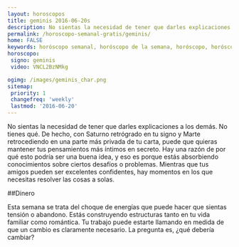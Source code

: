 ```yaml
---
layout: horoscopos
title: geminis 2016-06-20s 
description: No sientas la necesidad de tener que darles explicaciones a los demás. No tienes qué. De hecho, con Saturno retrógrado en tu signo y Marte retrocediendo en una parte más privada de tu carta, puede que quieras mantener tus pensamientos más íntimos en secreto. Hay una razón de por qué esto podría ser una buena idea, y eso es porque estás absorbiendo conocimientos sobre ciertos desafíos o problemas. Mientras que tus amigos pueden ser excelentes confidentes, hay momentos en los que necesitas resolver las cosas a solas.
permalink: /horoscopo-semanal-gratis/geminis/
home: FALSE
keywords: horóscopo semanal, horóscopo de la semana, horóscopo, horóscopo gratis,horóscopos, horóscopo esperanza gracia, horoscopos geminis la semana, horóscopos gratis, Tarot, Astrologia, Zodíaco, geminis, horoscopo gratis
horoscopo:
 signo: geminis
 video: VNCL2BzNMkg

ogimg: /images/geminis_char.png
sitemap:
 priority: 1
 changefreq: 'weekly'
 lastmod: '2016-06-20'
---
```



No sientas la necesidad de tener que darles explicaciones a los demás. No tienes qué. De hecho, con Saturno retrógrado en tu signo y Marte retrocediendo en una parte más privada de tu carta, puede que quieras mantener tus pensamientos más íntimos en secreto. Hay una razón de por qué esto podría ser una buena idea, y eso es porque estás absorbiendo conocimientos sobre ciertos desafíos o problemas. Mientras que tus amigos pueden ser excelentes confidentes, hay momentos en los que necesitas resolver las cosas a solas.

##Dinero

Esta semana se trata del choque de energías que puede hacer que sientas tensión o abandono. Estás construyendo estructuras tanto en tu vida familiar como romántica. Tu trabajo puede estarte llamando en medida de que un cambio es claramente necesario. La pregunta es, ¿qué debería cambiar?
